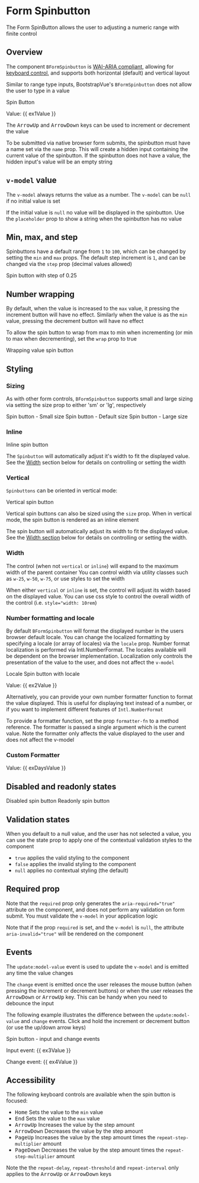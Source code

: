 # Form Spinbutton

<div class="lead mb-5">

The Form SpinButton allows the user to adjusting a numeric range with finite control

</div>

## Overview

The component `BFormSpinbutton` is
[WAI-ARIA compliant](https://www.w3.org/TR/wai-aria-practices-1.2/#spinbutton), allowing for [keyboard control](#accessibility), and supports both horizontal (default) and vertical layout

Similar to range type inputs, BootstrapVue's `BFormSpinbutton` does not allow the user to type in a value

<HighlightCard>
  <label for="demo-sb">Spin Button</label>
  <BFormSpinbutton id="demo-sb" v-model="ex1Value" min="1" max="100" />
  <p>Value: {{ ex1Value }}</p>
  <template #html>

```vue
<template>
  <label for="demo-sb">Spin Button</label>
  <BFormSpinbutton id="demo-sb" v-model="value" min="1" max="100" />
  <p>Value: {{ value }}</p>
</template>

<script setup lang="ts">
const value = ref(50)
</script>
```

  </template>
</HighlightCard>

The <kbd>ArrowUp</kbd> and <kbd>ArrowDown</kbd> keys can be used to increment or decrement the value

To be submitted via native browser form submits, the spinbutton must have a name set via the `name` prop. This will create a hidden input containing the current value of the spinbutton. If the spinbutton does not have a value, the hidden input's value will be an empty string

## `v-model` value

The `v-model` always returns the value as a number. The `v-model` can be `null` if no initial value is set

If the initial value is `null` no value will be displayed in the spinbutton. Use the `placeholder` prop to show a string when the spinbutton has no value

## Min, max, and step

Spinbuttons have a default range from `1` to `100`, which can be changed by setting the `min` and `max` props. The default step increment is `1`, and can be changed via the `step` prop (decimal values allowed)

<HighlightCard>
  <label for="sb-step">Spin button with step of 0.25</label>
  <BFormSpinbutton
    id="sb-step"
    min="0"
    max="10"
    step="0.25"
    placeholder="--"
  />
  <template #html>

```vue-html
<label for="sb-step">Spin button with step of 0.25</label>
<BFormSpinbutton
  id="sb-step"
  min="0"
  max="10"
  step="0.25"
  placeholder="--"
/>
```

  </template>
</HighlightCard>

## Number wrapping

By default, when the value is increased to the `max` value, it pressing the increment button will have no effect. Similarly when the value is as the `min` value, pressing the decrement button will have no effect

To allow the spin button to wrap from max to min when incrementing (or min to max when decrementing), set the `wrap` prop to true

<HighlightCard>
  <label for="sb-wrap">Wrapping value spin button</label>
  <BFormSpinbutton id="sb-wrap" wrap min="1" max="25" placeholder="--" />
  <template #html>

```vue-html
<label for="sb-wrap">Wrapping value spin button</label>
<BFormSpinbutton id="sb-wrap" wrap min="1" max="25" placeholder="--" />
```

  </template>
</HighlightCard>

## Styling

### Sizing

As with other form controls, `BFormSpinbutton` supports small and large sizing via setting the size prop to either 'sm' or 'lg', respectively

<HighlightCard>
  <label for="sb-small">Spin button - Small size</label>
  <BFormSpinbutton id="sb-small" size="sm" placeholder="--" class="mb-2" />
  <label for="sb-default">Spin button - Default size</label>
  <BFormSpinbutton id="sb-default" placeholder="--" class="mb-2" />
  <label for="sb-large">Spin button - Large size</label>
  <BFormSpinbutton id="sb-large" size="lg" placeholder="--" class="mb-2" />
  <template #html>

```vue-html
<label for="sb-small">Spin button - Small size</label>
<BFormSpinbutton id="sb-small" size="sm" placeholder="--" class="mb-2" />
<label for="sb-default">Spin button - Default size</label>
<BFormSpinbutton id="sb-default" placeholder="--" class="mb-2" />
<label for="sb-large">Spin button - Large size</label>
<BFormSpinbutton id="sb-large" size="lg" placeholder="--" class="mb-2" />
```

  </template>
</HighlightCard>

### Inline

<HighlightCard>
  <label for="sb-inline">Inline spin button</label>
  <BFormSpinbutton id="sb-inline" inline placeholder="--" />
  <template #html>

```vue-html
<label for="sb-inline">Inline spin button</label>
<BFormSpinbutton id="sb-inline" inline placeholder="--" />
```

  </template>
</HighlightCard>

The `Spinbutton` will automatically adjust it's width to fit the displayed value. See the [Width](#width) section below for details on controlling or setting the width

### Vertical

`Spinbuttons` can be oriented in vertical mode:

<HighlightCard>
  <label for="sb-vertical">Vertical spin button</label>
  <BFormSpinbutton id="sb-vertical" vertical placeholder="--" />
  <template #html>

```vue-html
<label for="sb-vertical">Vertical spin button</label>
<BFormSpinbutton id="sb-vertical" vertical placeholder="--" />
```

  </template>
</HighlightCard>

Vertical spin buttons can also be sized using the `size` prop. When in vertical mode, the spin button is rendered as an inline element

The spin button will automatically adjust its width to fit the displayed value. See the [Width section](#width) below for details on controlling or setting the width.

### Width

The control (when not `vertical` or `inline`) will expand to the maximum width of the parent container You can control width via utility classes such as `w-25`, `w-50`, `w-75`, or use styles to set the width

When either `vertical` or `inline` is set, the control will adjust its width based on the displayed value. You can use css style to control the overall width of the control (i.e. `style="width: 10rem`)

### Number formatting and locale

By default `BFormSpinbutton` will format the displayed number in the users browser default locale. You can change the localized formatting by specifying a locale (or array of locales) via the `locale` prop. Number format localization is performed via Intl.NumberFormat. The locales available will be dependent on the browser implementation. Localization only controls the presentation of the value to the user, and does not affect the `v-model`

<HighlightCard>
  <label for="sb-locales">Locale</label>
  <BFormSelect id="sb-locales" v-model="locale" :options="locales" />
  <label for="sb-local" class="mt-2">Spin button with locale</label>
  <BFormSpinbutton
    id="sb-locale"
    v-model="ex2Value"
    :locale="locale"
    min="0"
    max="10"
    step="0.125"
  />
  <p>Value: {{ ex2Value }}</p>
  <template #html>

```vue
<template>
  <label for="sb-locales">Locale</label>
  <BFormSelect id="sb-locales" v-model="locale" :options="locales" />
  <label for="sb-local" class="mt-2">Spin button with locale</label>
  <BFormSpinbutton id="sb-locale" v-model="value" :locale="locale" min="0" max="10" step="0.125" />
  <p>Value: {{ value }}</p>
</template>

<script setup lang="ts">
const value = ref(0)

const locale = ref('fr-CA')
const locales = [
  {value: 'en', text: 'English'},
  {value: 'de', text: 'German'},
  {value: 'fr-CA', text: 'French (Canadian)'},
  {value: 'fa', text: 'Persian'},
  {value: 'ar-EG', text: 'Arabic (Egyptian)'},
] as const
</script>
```

  </template>
</HighlightCard>

Alternatively, you can provide your own number formatter function to format the value displayed. This is useful for displaying text instead of a number, or if you want to implement different features of `Intl.NumberFormat`

To provide a formatter function, set the prop `formatter-fn` to a method reference. The formatter is passed a single argument which is the current value. Note the formatter only affects the value displayed to the user and does not affect the v-model

### Custom Formatter

<HighlightCard>
  <BFormSpinbutton
    v-model="exDaysValue"
    :formatter-fn="dayFormatter"
    min="0"
    max="6"
    wrap
  />
  <p>Value: {{ exDaysValue }}</p>
  <template #html>

```vue
<template>
  <BFormSpinbutton v-model="value" :formatter-fn="dayFormatter" min="0" max="6" wrap />
  <p>Value: {{ value }}</p>
</template>

<script setup lang="ts">
const value = ref(0)

const dayFormatter = (value) => days[value]
</script>
```

  </template>
</HighlightCard>

## Disabled and readonly states

<HighlightCard>
  <BRow>
    <BCol md="6" class="mb-2">
      <label for="sb-disabled">Disabled spin button</label>
      <BFormSpinbutton id="sb-disabled" disabled placeholder="--" />
    </BCol>
    <BCol md="6" class="mb-2">
      <label for="sb-readonly" class="">Readonly spin button</label>
      <BFormSpinbutton id="sb-readonly" readonly placeholder="--" />
    </BCol>
  </BRow>
  <template #html>

```vue-html
<BRow>
  <BCol md="6" class="mb-2">
    <label for="sb-disabled">Disabled spin button</label>
    <BFormSpinbutton id="sb-disabled" disabled placeholder="--" />
  </BCol>
  <BCol md="6" class="mb-2">
    <label for="sb-readonly" class="">Readonly spin button</label>
    <BFormSpinbutton id="sb-readonly" readonly placeholder="--" />
  </BCol>
</BRow>
```

  </template>
</HighlightCard>

## Validation states

When you default to a null value, and the user has not selected a value, you can use the state prop to apply one of the contextual validation styles to the component

- `true` applies the valid styling to the component
- `false` applies the invalid styling to the component
- `null` applies no contextual styling (the default)

## Required prop

Note that the `required` prop only generates the `aria-required="true"` attribute on the component, and does not perform any validation on form submit. You must validate the `v-model` in your application logic

Note that if the prop `required` is set, and the `v-model` is `null`, the attribute `aria-invalid="true"` will be rendered on the component

## Events

The `update:model-value` event is used to update the `v-model` and is emitted any time the value changes

The `change` event is emitted once the user releases the mouse button (when pressing the increment or decrement buttons) or when the user releases the <kbd>ArrowDown</kbd> or <kbd>ArrowUp</kbd> key. This can be handy when you need to debounce the input

The following example illustrates the difference between the `update:model-value` and `change` events. Click and hold the increment or decrement button (or use the up/down arrow keys)

<HighlightCard>
  <label for="sb-input">Spin button - input and change events</label>
  <BFormSpinbutton
    id="sb-input"
    v-model="ex3Value"
    @change="ex4Value = $event"
    wrap
  />
  <p>Input event: {{ ex3Value }}</p>
  <p>Change event: {{ ex4Value }}</p>
  <template #html>

```vue
<template>
  <label for="sb-input">Spin button - input and change events</label>
  <BFormSpinbutton id="sb-input" v-model="value1" @change="value2 = $event" wrap />
  <p>Input event: {{ value1 }}</p>
  <p>Change event: {{ value2 }}</p>
</template>

<script setup lang="ts">
const value1 = ref(0)
const value2 = ref(null)
</script>
```

  </template>
</HighlightCard>

## Accessibility

The following keyboard controls are available when the spin button is focused:

- <kbd>Home</kbd> Sets the value to the `min` value
- <kbd>End</kbd> Sets the value to the `max` value
- <kbd>ArrowUp</kbd> Increases the value by the step amount
- <kbd>ArrowDown</kbd> Decreases the value by the step amount
- <kbd>PageUp</kbd> Increases the value by the step amount times the `repeat-step-multiplier` amount
- <kbd>PageDown</kbd> Decreases the value by the step amount times the `repeat-step-multiplier` amount

Note the the `repeat-delay`, `repeat-threshold` and `repeat-interval` only applies to the <kbd>ArrowUp</kbd> or <kbd>ArrowDown</kbd> keys

<ComponentReference :data="data" />

<script setup lang="ts">
import {data} from '../../data/components/formSpinbutton.data'
import ComponentReference from '../../components/ComponentReference.vue'
import HighlightCard from '../../components/HighlightCard.vue'
import {BButton, BProgressBar, BCard, BCardBody, BProgress, BFormSpinbutton, BFormSelect, BRow, BCol} from 'bootstrap-vue-next'
import {ref} from 'vue'

const days = ['Sunday', 'Monday', 'Tuesday', 'Wednesday', 'Thursday', 'Friday', 'Saturday']

const ex1Value = ref(50)
const ex2Value = ref(0)
const exDaysValue = ref(0)

const ex3Value = ref(0)
const ex4Value = ref(null)

const locale = ref('fr-CA')
const locales = [
  { value: 'en', text: 'English' },
  { value: 'de', text: 'German' },
  { value: 'fr-CA', text: 'French (Canadian)' },
  { value: 'fa', text: 'Persian' },
  { value: 'ar-EG', text: 'Arabic (Egyptian)' }
] as const

const dayFormatter = (value) => days[value]

</script>
